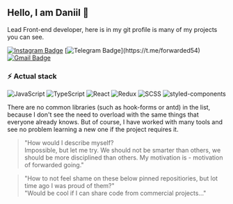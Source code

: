 ## Hello, I am Daniil 👋

Lead Front-end developer, here is in my git profile is many of my projects you can see.

[![Instagram Badge](https://img.shields.io/badge/-danimaxi54-purple?style=flat-square&logo=instagram&logoColor=white&link=https://instagram.com/danimaxi54/)](https://instagram.com/danimaxi54)
[![Telegram Badge](https://img.shields.io/badge/-forwarded54(best_choice)-blue?style=flat-square&logo=telegram&logoColor=white&link=https://t.me/forwarded54/)](https://t.me/forwarded54)
[![Gmail Badge](https://img.shields.io/badge/-idanilpex@gmail.com-red?style=flat-square&logo=gmail&logoColor=white&link=mailto:idanilpex@gmail.com)](mailto:idanilpex@gmail.com)

### ⚡ Actual stack

![JavaScript](https://img.shields.io/badge/-JavaScript-black?style=flat-square&logo=javascript)
![TypeScript](https://img.shields.io/badge/-TypeScript-darkblue?style=flat-square&logo=typescript&logoColor=white)
![React](https://img.shields.io/badge/-React-blue?style=flat-square&logo=react&logoColor=white)
![Redux](https://img.shields.io/badge/-Redux-purple?style=flat-square&logo=redux)
![SCSS](https://img.shields.io/badge/-SCSS-red?style=flat-square&logo=sass&logoColor=white)
![styled-components](https://img.shields.io/badge/-Styled-brown?style=flat-square&logo=styled-components&logoColor=white)

There are no common libraries (such as hook-forms or antd) in the list, because I don't see the need to overload with the same things that everyone already knows. But of course, I have worked with many tools and see no problem learning a new one if the project requires it.

<!-- ### :chart_with_upwards_trend: Stats -->

<!--- ![Github Stats](https://github-readme-stats.vercel.app/api?username=danimaxi54&show_icons=true) --->

<!-- ![visitors](https://visitor-badge.laobi.icu/badge?page_id=danimaxi54.danimaxi54) -->

> "How would I describe myself?\
> Impossible, but let me try. We should not be smarter than others, we should be more disciplined than others. My motivation is - motivation of forwarded going."

> "How to not feel shame on these below pinned repositiories, but lot time ago I was proud of them?"\
> "Would be cool if I can share code from commercial projects..."
